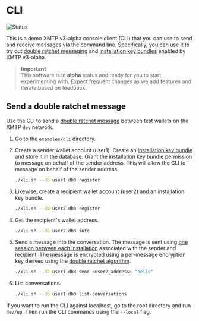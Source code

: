 # CLI

![Status](https://img.shields.io/badge/Project_status-Alpha-orange)

This is a demo XMTP v3-alpha console client (CLI) that you can use to send and receive messages via the command line. Specifically, you can use it to try out [double ratchet messaging](https://github.com/xmtp/libxmtp/blob/main/README.md#double-ratchet-messaging) and [installation key bundles](https://github.com/xmtp/libxmtp/blob/main/README.md#installation-key-bundles) enabled by XMTP v3-alpha.

> **Important**  
> This software is in **alpha** status and ready for you to start experimenting with. Expect frequent changes as we add features and iterate based on feedback.

## Send a double ratchet message

Use the CLI to send a [double ratchet message](https://github.com/xmtp/libxmtp/blob/main/README.md#double-ratchet-messaging) between test wallets on the XMTP `dev` network. 

1. Go to the `examples/cli` directory.

2. Create a sender wallet account (user1). Create an [installation key bundle](https://github.com/xmtp/libxmtp/blob/main/README.md#installation-key-bundles) and store it in the database. Grant the installation key bundle permission to message on behalf of the sender address. This will allow the CLI to message on behalf of the sender address.

   ```bash
   ./xli.sh --db user1.db3 register
   ```

3. Likewise, create a recipient wallet account (user2) and an installation key bundle.

   ```bash
   ./xli.sh --db user2.db3 register
   ```

4. Get the recipient's wallet address.

   ```bash
   ./xli.sh --db user2.db3 info
   ```

5. Send a message into the conversation. The message is sent using [one session between each installation](https://github.com/xmtp/libxmtp/blob/main/README.md#installation-key-bundles) associated with the sender and recipient. The message is encrypted using a per-message encryption key derived using the [double ratchet algorithm](https://github.com/xmtp/libxmtp/blob/main/README.md#double-ratchet-messaging).

   ```bash
   ./xli.sh --db user1.db3 send <user2_address> "hello"
   ```

6. List conversations.

   ```bash
   ./xli.sh --db user1.db3 list-conversations
   ```

If you want to run the CLI against localhost, go to the root directory and run `dev/up`. Then run the CLI commands using the `--local` flag.
